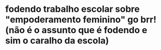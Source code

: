 # fodendo trabalho escolar sobre "empoderamento feminino" go brr! (não é o assunto que é fodendo e sim o caralho da escola)
